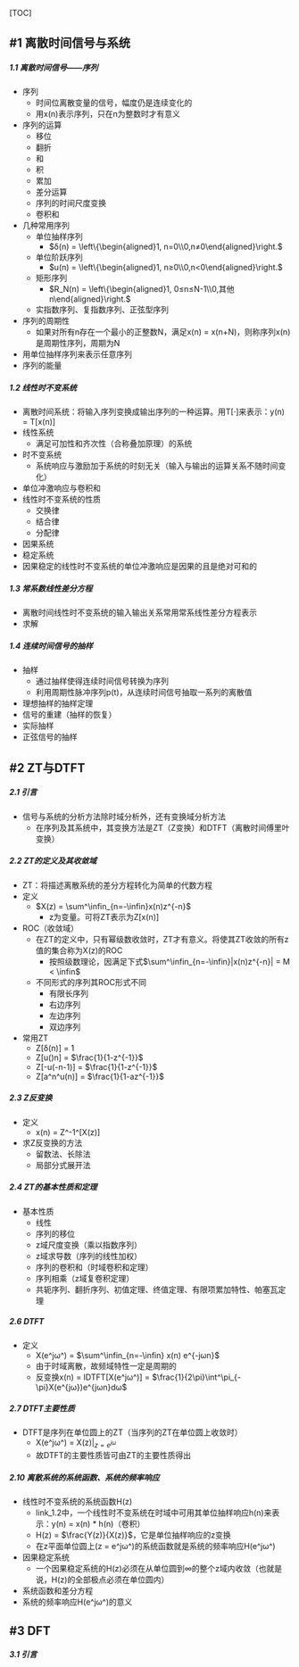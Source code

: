 [TOC]

## #1 离散时间信号与系统

##### 1.1 离散时间信号——序列

- 序列
  - 时间位离散变量的信号，幅度仍是连续变化的
  - 用x(n)表示序列，只在n为整数时才有意义
- 序列的运算
  - 移位
  - 翻折
  - 和
  - 积
  - 累加
  - 差分运算
  - 序列的时间尺度变换
  - 卷积和
- 几种常用序列
  - 单位抽样序列
    - $δ(n) = \left\{\begin{aligned}1, n=0\\0,n≠0\end{aligned}\right.$
  - 单位阶跃序列
    - $u(n) = \left\{\begin{aligned}1, n≥0\\0,n<0\end{aligned}\right.$
  - 矩形序列
    - $R_N(n) = \left\{\begin{aligned}1, 0≤n≤N-1\\0,其他n\end{aligned}\right.$
  - 实指数序列、复指数序列、正弦型序列
- 序列的周期性
  - 如果对所有n存在一个最小的正整数N，满足x(n) = x(n+N)，则称序列x(n)是周期性序列，周期为N
- 用单位抽样序列来表示任意序列
- 序列的能量

##### 1.2 线性时不变系统

- 离散时间系统：将输入序列变换成输出序列的一种运算。用T[·]来表示：y(n) = T[x(n)]
- 线性系统
  - 满足可加性和齐次性（合称叠加原理）的系统
- 时不变系统
  - 系统响应与激励加于系统的时刻无关（输入与输出的运算关系不随时间变化）
- 单位冲激响应与卷积和
- 线性时不变系统的性质
  - 交换律
  - 结合律
  - 分配律
- 因果系统
- 稳定系统
- 因果稳定的线性时不变系统的单位冲激响应是因果的且是绝对可和的

##### 1.3 常系数线性差分方程

- 离散时间线性时不变系统的输入输出关系常用常系线性差分方程表示
- 求解

##### 1.4 连续时间信号的抽样

- 抽样
  - 通过抽样使得连续时间信号转换为序列
  - 利用周期性脉冲序列p(t)，从连续时间信号抽取一系列的离散值
- 理想抽样的抽样定理
- 信号的重建（抽样的恢复）
- 实际抽样
- 正弦信号的抽样



## #2 ZT与DTFT

##### 2.1 引言

- 信号与系统的分析方法除时域分析外，还有变换域分析方法
  - 在序列及其系统中，其变换方法是ZT（Z变换）和DTFT（离散时间傅里叶变换）

##### 2.2 ZT的定义及其收敛域

- ZT：将描述离散系统的差分方程转化为简单的代数方程
- 定义
  - $X(z) = \sum^\infin_{n=-\infin}x(n)z^{-n}$ 
    - z为变量。可将ZT表示为Z[x(n)]
- ROC（收敛域）
  - 在ZT的定义中，只有幂级数收敛时，ZT才有意义。将使其ZT收敛的所有z值的集合称为X(z)的ROC
    - 按照级数理论，因满足下式$\sum^\infin_{n=-\infin}|x(n)z^{-n}| = M < \infin$  
  - 不同形式的序列其ROC形式不同
    - 有限长序列
    - 右边序列
    - 左边序列
    - 双边序列
- 常用ZT
  - Z[δ(n)] = 1
  - Z[u()n] = $\frac{1}{1-z^{-1}}$
  - Z[-u(-n-1)] = $\frac{1}{1-z^{-1}}$
  - Z[a^n^u(n)] = $\frac{1}{1-az^{-1}}$

##### 2.3 Z反变换

- 定义
  - x(n) = Z^-1^[X(z)]
- 求Z反变换的方法
  - 留数法、长除法
  - 局部分式展开法

##### 2.4 ZT的基本性质和定理

- 基本性质
  - 线性
  - 序列的移位
  - z域尺度变换（乘以指数序列）
  - z域求导数（序列的线性加权）
  - 序列的卷积和（时域卷积和定理）
  - 序列相乘（z域复卷积定理）
  - 共轭序列、翻折序列、初值定理、终值定理、有限项累加特性、帕塞瓦定理

##### 2.6 DTFT

- 定义
  - X(e^jω^) = $\sum^\infin_{n=-\infin} x(n) e^{-jωn}$ 
  - 由于时域离散，故频域特性一定是周期的
  - 反变换x(n) = IDTFT[X(e^jω^)] = $\frac{1}{2\pi}\int^\pi_{-\pi}X(e^{jω})e^{jωn}dω$ 

##### 2.7 DTFT主要性质

- DTFT是序列在单位圆上的ZT（当序列的ZT在单位圆上收敛时）
  - X(e^jω^) = X(z)|$_{z=e^{jω}}$ 
  - 故DTFT的主要性质皆可由ZT的主要性质得出

##### 2.10 离散系统的系统函数、系统的频率响应

- 线性时不变系统的系统函数H(z)
  - link_1.2中，一个线性时不变系统在时域中可用其单位抽样响应h(n)来表示：y(n) = x(n) * h(n)（卷积）
  - H(z) = $\frac{Y(z)}{X(z)}$，它是单位抽样响应的z变换
  - 在z平面单位圆上(z = e^jω^)的系统函数就是系统的频率响应H(e^jω^)
- 因果稳定系统
  - 一个因果稳定系统的H(z)必须在从单位圆到∞的整个z域内收敛（也就是说，H(z)的全部极点必须在单位圆内）
- 系统函数和差分方程
- 系统的频率响应H(e^jω^)的意义



## #3 DFT

##### 3.1 引言

